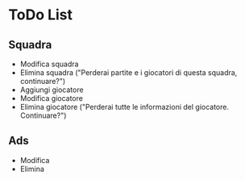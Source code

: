 # ToDo List

## Squadra

* Modifica squadra
* Elimina squadra ("Perderai partite e i giocatori di questa squadra, continuare?")
* Aggiungi giocatore
* Modifica giocatore
* Elimina giocatore ("Perderai tutte le informazioni del giocatore. Continuare?")

## Ads

* Modifica
* Elimina
